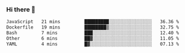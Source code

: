 ### Hi there 👋

<!--
**gustavkrist/gustavkrist** is a ✨ _special_ ✨ repository because its `README.md` (this file) appears on your GitHub profile.

Here are some ideas to get you started:

- 🔭 I’m currently working on ...
- 🌱 I’m currently learning ...
- 👯 I’m looking to collaborate on ...
- 🤔 I’m looking for help with ...
- 💬 Ask me about ...
- 📫 How to reach me: ...
- 😄 Pronouns: ...
- ⚡ Fun fact: ...
-->

<!--START_SECTION:waka-->

```txt
JavaScript   21 mins         █████████░░░░░░░░░░░░░░░░   36.36 %
Dockerfile   19 mins         ████████▒░░░░░░░░░░░░░░░░   32.75 %
Bash         7 mins          ███░░░░░░░░░░░░░░░░░░░░░░   12.40 %
Other        6 mins          ██▓░░░░░░░░░░░░░░░░░░░░░░   11.05 %
YAML         4 mins          █▓░░░░░░░░░░░░░░░░░░░░░░░   07.13 %
```

<!--END_SECTION:waka-->
